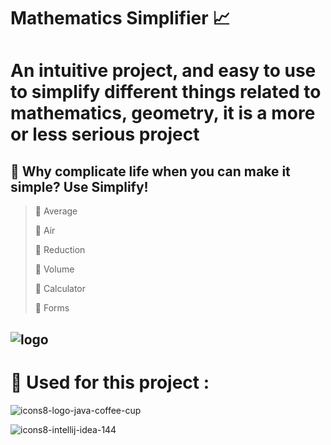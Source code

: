 ﻿# Mathematics Simplifier 📈
 
# An intuitive project, and easy to use to simplify different things related to mathematics, geometry, it is a more or less serious project
## 🌴 Why complicate life when you can make it simple? Use Simplify!
> 🔹 Average
>
> 🔹 Air
> 
> 🔹 Reduction
> 
> 🔹 Volume
> 
> 🔹 Calculator
> 
> 🔹 Forms


![logo](https://user-images.githubusercontent.com/47704223/128952330-d92597d7-9cda-498a-8bd8-eca54de89661.png)
---
# 🔨 Used for this project  :

![icons8-logo-java-coffee-cup](https://user-images.githubusercontent.com/47704223/128952567-bc018c34-768b-44af-b16d-def0185659cc.gif)

![icons8-intellij-idea-144](https://user-images.githubusercontent.com/47704223/128952644-4a609472-85f2-480a-8316-546e9bd47300.png)


